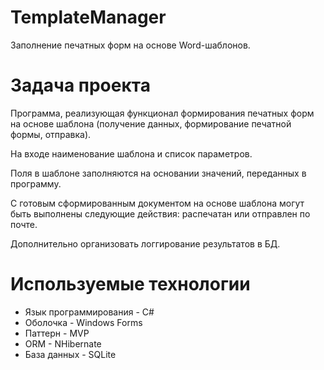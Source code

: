 # TemplateManager
Заполнение печатных форм на основе Word-шаблонов.
# Задача проекта
Программа, реализующая функционал формирования печатных форм на основе шаблона (получение данных, формирование печатной формы, отправка).

На входе наименование шаблона и список параметров.

Поля в шаблоне заполняются на основании значений, переданных в программу.

С готовым сформированным документом на основе шаблона могут быть выполнены следующие действия: распечатан или отправлен по почте.

Дополнительно организовать логгирование результатов в БД.
# Используемые технологии
* Язык программирования - C#
* Оболочка - Windows Forms
* Паттерн - MVP
* ORM - NHibernate
* База данных - SQLite
